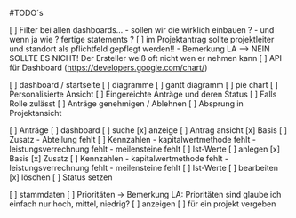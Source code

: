 #TODO´s 

[ ] Filter bei allen dashboards...
    - sollen wir die wirklich einbauen ? 
    - und wenn ja wie ? fertige statements ? 
[ ] im Projektantrag sollte projektleiter und standort als pflichtfeld gepflegt werden!!
    - Bemerkung LA --> NEIN SOLLTE ES NICHT! Der Ersteller weiß oft nicht wen er nehmen kann
[ ] API für Dashboard (https://developers.google.com/chart/)

[ ] dashboard / startseite
    [ ] diagramme
    [ ] gantt diagramm
    [ ] pie chart
    [ ] Personalisierte Ansicht
        [ ] Eingereichte Anträge und deren Status
        [ ] Falls Rolle zulässt
            [ ] Anträge genehmigen / Ablehnen
            [ ] Absprung in Projektansicht

[ ] Anträge
    [ ] dashboard
        [ ] suche
        [x] anzeige
    [ ] Antrag ansicht
        [x] Basis
        [ ] Zusatz 
            - Abteilung fehlt
        [ ] Kennzahlen
            - kapitalwertmethode fehlt
            - leistungsverrechnung fehlt
            - meilensteine fehlt
        [ ] Ist-Werte
    [ ] anlegen
        [x] Basis
        [x] Zusatz
        [ ] Kennzahlen
            - kapitalwertmethode fehlt
            - leistungsverrechnung fehlt
            - meilensteine fehlt
        [ ] Ist-Werte
    [ ] bearbeiten
    [x] löschen
    [ ] Status setzen

[ ] stammdaten
    [ ] Prioritäten -> Bemerkung LA: Prioritäten sind glaube ich einfach nur hoch, mittel, niedrig?
        [ ] anzeigen
        [ ] für ein projekt vergeben

